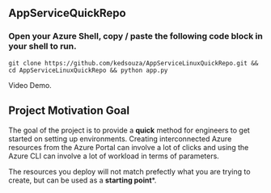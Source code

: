 ## AppServiceQuickRepo

### Open your Azure Shell, copy / paste the following code block in your shell to run. 
```
git clone https://github.com/kedsouza/AppServiceLinuxQuickRepo.git && cd AppServiceLinuxQuickRepo && python app.py
```

Video Demo.

## Project Motivation Goal
The goal of the project is to provide a **quick** method for engineers to get started on setting up environments.
Creating interconnected Azure resources from the Azure Portal can involve a lot of clicks and using the Azure CLI can involve a lot of workload in terms of parameters. 

The resources you deploy will not match prefectly what you are trying to create, but can be used as a **starting point***. 
